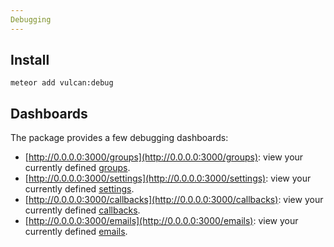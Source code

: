 ```yaml
---
Debugging
---
```


## Install

```
meteor add vulcan:debug
```

## Dashboards

The package provides a few debugging dashboards:

- [http://0.0.0.0:3000/groups](http://0.0.0.0:3000/groups): view your currently defined [groups](/groups-permissions.html).
- [http://0.0.0.0:3000/settings](http://0.0.0.0:3000/settings): view your currently defined [settings](/settings.html).
- [http://0.0.0.0:3000/callbacks](http://0.0.0.0:3000/callbacks): view your currently defined [callbacks](/callbacks.html).
- [http://0.0.0.0:3000/emails](http://0.0.0.0:3000/emails): view your currently defined [emails](/emails.html).